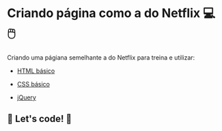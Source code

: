 # Criando página como a do Netflix :computer: :computer_mouse:

Criando uma págiana semelhante a do Netflix para treina e utilizar:

* [HTML básico](https://www.w3schools.com/html/)

* [CSS básico](https://www.w3schools.com/html/)

* [jQuery](https://www.w3schools.com/html/)

  

## 🚀 Let's code! 🚀
